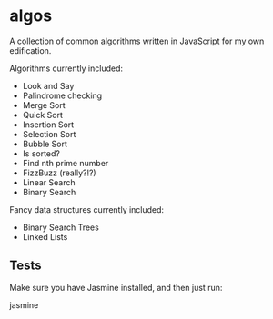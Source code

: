 # algos
A collection of common algorithms written in JavaScript for my own edification. 

Algorithms currently included:
* Look and Say
* Palindrome checking
* Merge Sort
* Quick Sort
* Insertion Sort
* Selection Sort
* Bubble Sort
* Is sorted?
* Find nth prime number
* FizzBuzz (really?!?)
* Linear Search
* Binary Search


Fancy data structures currently included:
* Binary Search Trees
* Linked Lists


## Tests

Make sure you have Jasmine installed, and then just run:
  
  jasmine


